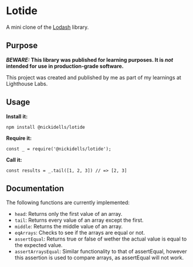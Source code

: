 # Lotide

A mini clone of the [Lodash](https://lodash.com) library.

## Purpose

**_BEWARE:_ This library was published for learning purposes. It is _not_ intended for use in production-grade software.**

This project was created and published by me as part of my learnings at Lighthouse Labs. 

## Usage

**Install it:**

`npm install @nickidells/lotide`

**Require it:**

`const _ = require('@nickidells/lotide');`

**Call it:**

`const results = _.tail([1, 2, 3]) // => [2, 3]`

## Documentation

The following functions are currently implemented:

* `head`: Returns only the first value of an array.
* `tail`: Returns every value of an array except the first.
* `middle`: Returns the middle value of an array.
* `eqArrays`: Checks to see if the arrays are equal or not.
* `assertEqual`: Returns true or false of wether the actual value is equal to the expected value.
* `assertArraysEqual`: Similar functionality to that of assertEqual, however this assertion is used to compare arrays, as assertEqual will not work. 